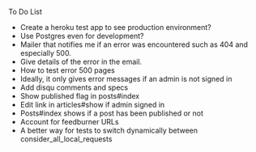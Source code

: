 To Do List
* Create a heroku test app to see production environment?
* Use Postgres even for development?
* Mailer that notifies me if an error was encountered such as 404 and especially 500.
* Give details of the error in the email.
* How to test error 500 pages
* Ideally, it only gives error messages if an admin is not signed in
* Add disqu comments and specs
* Show published flag in posts#index
* Edit link in articles#show if admin signed in
* Posts#index shows if a post has been published or not
* Account for feedburner URLs
* A better way for tests to switch dynamically between consider_all_local_requests